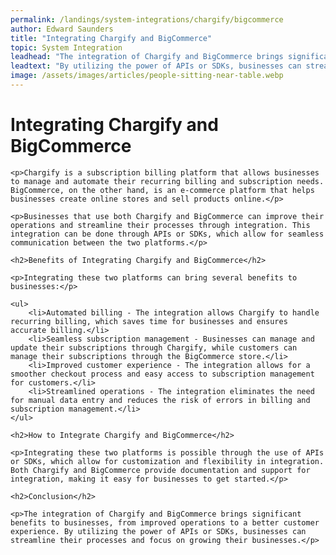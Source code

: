```yaml
---
permalink: /landings/system-integrations/chargify/bigcommerce
author: Edward Saunders
title: "Integrating Chargify and BigCommerce"
topic: System Integration
leadhead: "The integration of Chargify and BigCommerce brings significant benefits to businesses, from improved operations to a better customer experience"
leadtext: "By utilizing the power of APIs or SDKs, businesses can streamline their processes and focus on growing their businesses."
image: /assets/images/articles/people-sitting-near-table.webp
---
```

<div class="arttext">
	<h1>Integrating Chargify and BigCommerce</h1>

	<p>Chargify is a subscription billing platform that allows businesses to manage and automate their recurring billing and subscription needs. BigCommerce, on the other hand, is an e-commerce platform that helps businesses create online stores and sell products online.</p>

	<p>Businesses that use both Chargify and BigCommerce can improve their operations and streamline their processes through integration. This integration can be done through APIs or SDKs, which allow for seamless communication between the two platforms.</p>

	<h2>Benefits of Integrating Chargify and BigCommerce</h2>

	<p>Integrating these two platforms can bring several benefits to businesses:</p>

	<ul>
		<li>Automated billing - The integration allows Chargify to handle recurring billing, which saves time for businesses and ensures accurate billing.</li>
		<li>Seamless subscription management - Businesses can manage and update their subscriptions through Chargify, while customers can manage their subscriptions through the BigCommerce store.</li>
		<li>Improved customer experience - The integration allows for a smoother checkout process and easy access to subscription management for customers.</li>
		<li>Streamlined operations - The integration eliminates the need for manual data entry and reduces the risk of errors in billing and subscription management.</li>
	</ul>

	<h2>How to Integrate Chargify and BigCommerce</h2>

	<p>Integrating these two platforms is possible through the use of APIs or SDKs, which allow for customization and flexibility in integration. Both Chargify and BigCommerce provide documentation and support for integration, making it easy for businesses to get started.</p>

	<h2>Conclusion</h2>

	<p>The integration of Chargify and BigCommerce brings significant benefits to businesses, from improved operations to a better customer experience. By utilizing the power of APIs or SDKs, businesses can streamline their processes and focus on growing their businesses.</p>

</div>